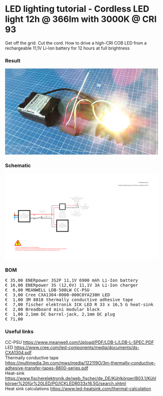 # LED lighting tutorial - Cordless LED light 12h @ 366lm with 3000K @ CRI 93

Get off the grid. Cut the cord. How to drive a high-CRI COB LED from a rechargeable 11,1V Li-Ion battery for 12 hours at full brightness

### Result

![](Assets/7a%20result.jpg)

### Schematic

![](Assets/7a%20schematic.png)

### BOM

<pre>
€ 35,00 ENERpower 3S2P 11,1V 6900 mAh Li-Ion battery
€ 16,00 ENERpower 3S (12,6V) 11,1V 3A Li-Ion charger
€  6,00 MEANWELL LDB-500LW CC-PSU
€  3,00 Cree CXA1304-0000-000C0YA230H LED
€  1,00 3M 8810 thermally conductive adhesive tape
€  7,00 fischer elektronik ICK LED R 33 x 16,5 G heat-sink
€  2,00 Breadboard mini modular black
€  1,00 2,1mm DC barrel-jack, 2,1mm DC plug
€ 71,00
</pre>  

### Useful links  

CC-PSU https://www.meanwell.com/Upload/PDF/LDB-L/LDB-L-SPEC.PDF  
LED https://www.cree.com/led-components/media/documents/ds-CXA1304.pdf  
Thermally conductive tape https://multimedia.3m.com/mws/media/122119O/3m-thermally-conductive-adhesive-transfer-tapes-8800-series.pdf  
Heat-sink https://www.fischerelektronik.de/web_fischer/de_DE/Kühlkörper/B03.1/Kühlkörper%20für%20LED/PG/ICKLEDR033x16.5G/search.xhtml  
Heat sink calculations https://www.led-heatsink.com/thermal-calculation  
